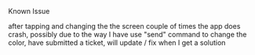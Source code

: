 
Known Issue

after tapping and changing the the screen couple of times the app does crash, possibly due to the way I have use "send" command to change the color, have submitted a ticket, will update / fix when I get a solution
